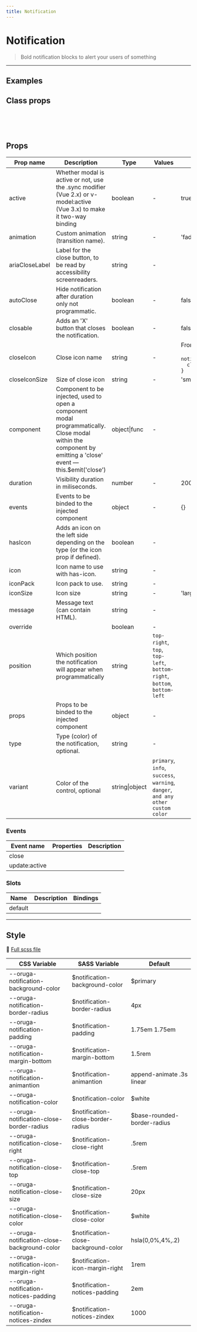 ```yaml
---
title: Notification
---
```


# Notification

> Bold notification blocks to alert your users of something

---

## Examples

 <example-notification />

## Class props

<br />

<inspector-notification-viewer />

<br />
<br />

## Props

| Prop name      | Description                                                                                                                                                    | Type           | Values                                                                          | Default                                                                                                                                        |
| -------------- | -------------------------------------------------------------------------------------------------------------------------------------------------------------- | -------------- | ------------------------------------------------------------------------------- | ---------------------------------------------------------------------------------------------------------------------------------------------- |
| active         | Whether modal is active or not, use the .sync modifier (Vue 2.x) or v-model:active (Vue 3.x) to make it two-way binding                                        | boolean        | -                                                                               | true                                                                                                                                           |
| animation      | Custom animation (transition name).                                                                                                                            | string         | -                                                                               | 'fade'                                                                                                                                         |
| ariaCloseLabel | Label for the close button, to be read by accessibility screenreaders.                                                                                         | string         | -                                                                               |                                                                                                                                                |
| autoClose      | Hide notification after duration only not programmatic.                                                                                                        | boolean        | -                                                                               | false                                                                                                                                          |
| closable       | Adds an 'X' button that closes the notification.                                                                                                               | boolean        | -                                                                               | false                                                                                                                                          |
| closeIcon      | Close icon name                                                                                                                                                | string         | -                                                                               | <div>From <b>config</b></div><br><code style='white-space: nowrap; padding: 0;'> notification: {<br>&nbsp;&nbsp;closeIcon: 'close'<br>}</code> |
| closeIconSize  | Size of close icon                                                                                                                                             | string         | -                                                                               | 'small'                                                                                                                                        |
| component      | Component to be injected, used to open a component modal programmatically. Close modal within the component by emitting a 'close' event — this.\$emit('close') | object\|func   | -                                                                               |                                                                                                                                                |
| duration       | Visibility duration in miliseconds.                                                                                                                            | number         | -                                                                               | 2000                                                                                                                                           |
| events         | Events to be binded to the injected component                                                                                                                  | object         | -                                                                               | {}                                                                                                                                             |
| hasIcon        | Adds an icon on the left side depending on the type (or the icon prop if defined).                                                                             | boolean        | -                                                                               |                                                                                                                                                |
| icon           | Icon name to use with has-icon.                                                                                                                                | string         | -                                                                               |                                                                                                                                                |
| iconPack       | Icon pack to use.                                                                                                                                              | string         | -                                                                               |                                                                                                                                                |
| iconSize       | Icon size                                                                                                                                                      | string         | -                                                                               | 'large'                                                                                                                                        |
| message        | Message text (can contain HTML).                                                                                                                               | string         | -                                                                               |                                                                                                                                                |
| override       |                                                                                                                                                                | boolean        | -                                                                               |                                                                                                                                                |
| position       | Which position the notification will appear when programmatically                                                                                              | string         | `top-right`, `top`, `top-left`, `bottom-right`, `bottom`, `bottom-left`         |                                                                                                                                                |
| props          | Props to be binded to the injected component                                                                                                                   | object         | -                                                                               |                                                                                                                                                |
| type           | Type (color) of the notification, optional.                                                                                                                    | string         | -                                                                               |                                                                                                                                                |
| variant        | Color of the control, optional                                                                                                                                 | string\|object | `primary`, `info`, `success`, `warning`, `danger`, `and any other custom color` |                                                                                                                                                |

### Events

| Event name    | Properties | Description |
| ------------- | ---------- | ----------- |
| close         |            |
| update:active |            |

### Slots

| Name    | Description | Bindings |
| ------- | ----------- | -------- |
| default |             |          |

---

## Style

📄 [Full scss file](https://github.com/oruga-ui/oruga/blob/master/packages/oruga/src/scss/components/__notification.scss.scss)

| CSS Variable                                | SASS Variable                         | Default                      |
| ------------------------------------------- | ------------------------------------- | ---------------------------- |
| --oruga-notification-background-color       | \$notification-background-color       | \$primary                    |
| --oruga-notification-border-radius          | \$notification-border-radius          | 4px                          |
| --oruga-notification-padding                | \$notification-padding                | 1.75em 1.75em                |
| --oruga-notification-margin-bottom          | \$notification-margin-bottom          | 1.5rem                       |
| --oruga-notification-animantion             | \$notification-animantion             | append-animate .3s linear    |
| --oruga-notification-color                  | \$notification-color                  | \$white                      |
| --oruga-notification-close-border-radius    | \$notification-close-border-radius    | \$base-rounded-border-radius |
| --oruga-notification-close-right            | \$notification-close-right            | .5rem                        |
| --oruga-notification-close-top              | \$notification-close-top              | .5rem                        |
| --oruga-notification-close-size             | \$notification-close-size             | 20px                         |
| --oruga-notification-close-color            | \$notification-close-color            | \$white                      |
| --oruga-notification-close-background-color | \$notification-close-background-color | hsla(0,0%,4%,.2)             |
| --oruga-notification-icon-margin-right      | \$notification-icon-margin-right      | 1rem                         |
| --oruga-notification-notices-padding        | \$notification-notices-padding        | 2em                          |
| --oruga-notification-notices-zindex         | \$notification-notices-zindex         | 1000                         |
